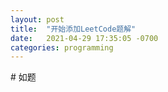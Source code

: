 ```yaml
---
layout: post
title:  "开始添加LeetCode题解"
date:   2021-04-29 17:35:05 -0700
categories: programming
---
```

<head>
<script data-ad-client="ca-pub-6604337088081875" async src="https://pagead2.googlesyndication.com/pagead/js/adsbygoogle.js"></script>
</head>
# 如题